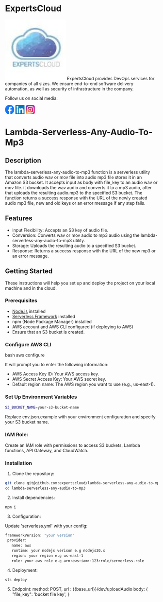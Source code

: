 # ExpertsCloud

<img width="200px" src="public/logo.png"/>
ExpertsCloud provides DevOps services for companies of all sizes. We ensure end-to-end software delivery automation, as well as security of infrastructure in the company.

Follow us on social media:

<a href="https://www.facebook.com/Expertscloud" target="_blank"><img src="public/facebook.png" alt="Facebook" width="30" height="30"></a>
<a href="https://www.linkedin.com/company/expertscloud-pvt-limited" target="_blank"><img src="public/linkedin.png" alt="LinkedIn" width="30" height="30"></a>
<a href="https://www.instagram.com/lifeatexpertscloud/" target="_blank"><img src="public/instagram.png" alt="Instagram" width="30" height="30"></a>

# Lambda-Serverless-Any-Audio-To-Mp3

## Description

The lambda-serverless-any-audio-to-mp3 function is a serverless utility that converts audio wav or mov file into audio mp3 file stores it in an Amazon S3 bucket. It accepts input as body with file_key to an audio wav or mov file. it downloads the wav audio and converts it to a mp3 audio, after that uploads the resulting audio.mp3 to the specified S3 bucket. The function returns a success response with the URL of the newly created audio mp3 file, new and old keys or an error message if any step fails.

## Features

- Input Flexibility: Accepts an S3 key of audio file.
- Conversion: Converts wav or mov audio to mp3 audio using the lambda-serverless-any-audio-to-mp3 utility.
- Storage: Uploads the resulting audio to a specified S3 bucket.
- Response: Returns a success response with the URL of the new mp3 or an error message.

## Getting Started

These instructions will help you set up and deploy the project on your local machine and in the cloud.

### Prerequisites

- [Node.js](https://nodejs.org/) installed
- [Serverless Framework](https://www.serverless.com/) installed
- npm (Node Package Manager) installed
- AWS account and AWS CLI configured (if deploying to AWS)
- Ensure that an S3 bucket is  created.

### Configure AWS CLI

bash
aws configure

It will prompt you to enter the following information:

- AWS Access Key ID: Your AWS access key.
- AWS Secret Access Key: Your AWS secret key.
- Default region name: The AWS region you want to use (e.g., us-east-1).

### Set Up Environment Variables
```bash
S3_BUCKET_NAME=your-s3-bucket-name
```
Replace env.json.example with your environment configuration and specify your S3 bucket name.

### IAM Role:

Create an IAM role with permissions to access S3 buckets, Lambda functions, API Gateway, and CloudWatch.

### Installation

1. Clone the repository:

```bash
git clone git@github.com:expertscloud/lambda-serverless-any-audio-to-mp3.git
cd lambda-serverless-any-audio-to-mp3
```

2. Install dependencies:

```bash
npm i
```

3. Configuration:

Update 'serverless.yml' with your config:
```bash
frameworkVersion: "your version"
 provider:
   name: aws
   runtime: your nodejs verison e.g nodejs20.x
   region: your region e.g us-east-1
   role: your aws role e.g arn:aws:iam::123:role/serverless-role
   ```

4. Deployment:

```bash
sls deploy
```

5. Endpoint:
   method: POST,
   url : {{base_url}}/dev/uploadAudio
   body: {
   "file_key": 'bucket file key',
   }
